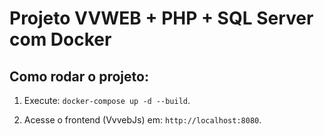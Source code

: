 # Projeto VVWEB + PHP + SQL Server com Docker

## Como rodar o projeto:

1. Execute: `docker-compose up -d --build`.

2. Acesse o frontend (VvvebJs) em: `http://localhost:8080`.